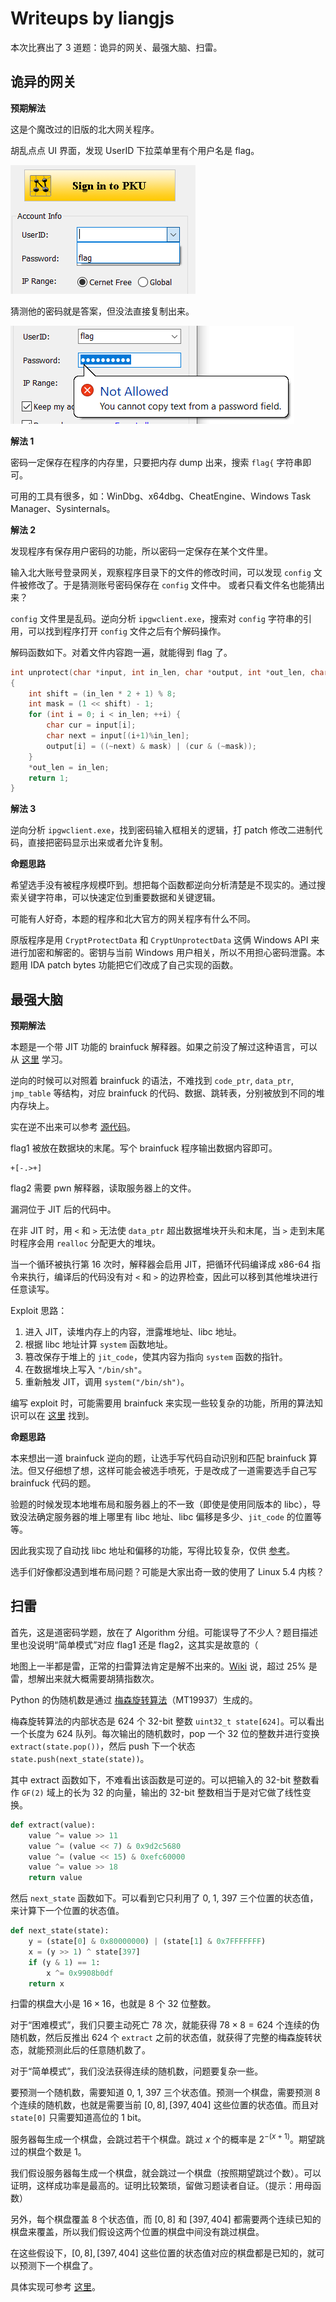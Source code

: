 # Writeups by liangjs

本次比赛出了 3 道题：诡异的网关、最强大脑、扫雷。

## 诡异的网关

**预期解法**

这是个魔改过的旧版的北大网关程序。

胡乱点点 UI 界面，发现 UserID 下拉菜单里有个用户名是 flag。

![ipgw-1](assets/ipgw-1.png)

猜测他的密码就是答案，但没法直接复制出来。

![ipgw-2](assets/ipgw-2.png)

**解法 1**

密码一定保存在程序的内存里，只要把内存 dump 出来，搜索 `flag{` 字符串即可。

可用的工具有很多，如：WinDbg、x64dbg、CheatEngine、Windows Task Manager、Sysinternals。

**解法 2**

发现程序有保存用户密码的功能，所以密码一定保存在某个文件里。

输入北大账号登录网关，观察程序目录下的文件的修改时间，可以发现 `config` 文件被修改了。于是猜测账号密码保存在 `config` 文件中。
或者只看文件名也能猜出来？

`config` 文件里是乱码。逆向分析 `ipgwclient.exe`，搜索对 `config` 字符串的引用，可以找到程序打开 `config` 文件之后有个解码操作。

解码函数如下。对着文件内容跑一遍，就能得到 flag 了。

```c
int unprotect(char *input, int in_len, char *output, int *out_len, char *err)
{
	int shift = (in_len * 2 + 1) % 8;
	int mask = (1 << shift) - 1;
	for (int i = 0; i < in_len; ++i) {
		char cur = input[i];
		char next = input[(i+1)%in_len];
		output[i] = ((~next) & mask) | (cur & (~mask));
	}
	*out_len = in_len;
	return 1;
}
```

**解法 3**

逆向分析 `ipgwclient.exe`，找到密码输入框相关的逻辑，打 patch 修改二进制代码，直接把密码显示出来或者允许复制。

**命题思路**

希望选手没有被程序规模吓到。想把每个函数都逆向分析清楚是不现实的。通过搜索关键字符串，可以快速定位到重要数据和关键逻辑。

可能有人好奇，本题的程序和北大官方的网关程序有什么不同。

原版程序是用 `CryptProtectData` 和 `CryptUnprotectData` 这俩 Windows API 来进行加密和解密的。密钥与当前 Windows 用户相关，所以不用担心密码泄露。本题用 IDA patch bytes 功能把它们改成了自己实现的函数。


## 最强大脑

**预期解法**

本题是一个带 JIT 功能的 brainfuck 解释器。如果之前没了解过这种语言，可以从 [这里](https://esolangs.org/wiki/Brainfuck) 学习。

逆向的时候可以对照着 brainfuck 的语法，不难找到 `code_ptr`, `data_ptr`, `jmp_table` 等结构，对应 brainfuck 的代码、数据、跳转表，分别被放到不同的堆内存块上。

实在逆不出来可以参考 [源代码](../../src/bf/bf.c)。

flag1 被放在数据块的末尾。写个 brainfuck 程序输出数据内容即可。

```
+[-.>+]
```

flag2 需要 pwn 解释器，读取服务器上的文件。

漏洞位于 JIT 后的代码中。

在非 JIT 时，用 `<` 和 `>` 无法使 `data_ptr` 超出数据堆块开头和末尾，当 `>` 走到末尾时程序会用 `realloc` 分配更大的堆块。

当一个循环被执行第 16 次时，解释器会启用 JIT，把循环代码编译成 x86-64 指令来执行，编译后的代码没有对 `<` 和 `>` 的边界检查，因此可以移到其他堆块进行任意读写。

Exploit 思路：
1. 进入 JIT，读堆内存上的内容，泄露堆地址、libc 地址。
2. 根据 libc 地址计算 `system` 函数地址。
3. 篡改保存于堆上的 `jit_code`，使其内容为指向 `system` 函数的指针。
4. 在数据堆块上写入 `"/bin/sh"`。
5. 重新触发 JIT，调用 `system("/bin/sh")`。

编写 exploit 时，可能需要用 brainfuck 来实现一些较复杂的功能，所用的算法知识可以在 [这里](https://esolangs.org/wiki/Brainfuck_algorithms) 找到。

**命题思路**

本来想出一道 brainfuck 逆向的题，让选手写代码自动识别和匹配 brainfuck 算法。但又仔细想了想，这样可能会被选手喷死，于是改成了一道需要选手自己写 brainfuck 代码的题。

验题的时候发现本地堆布局和服务器上的不一致（即使是使用同版本的 libc），导致没法确定服务器的堆上哪里有 libc 地址、libc 偏移是多少、`jit_code` 的位置等等。

因此我实现了自动找 libc 地址和偏移的功能，写得比较复杂，仅供 [参考](sol/bf/attack.py)。

选手们好像都没遇到堆布局问题？可能是大家出奇一致的使用了 Linux 5.4 内核？

## 扫雷

首先，这是道密码学题，放在了 Algorithm 分组。可能误导了不少人？题目描述里也没说明“简单模式”对应 flag1 还是 flag2，这其实是故意的（

地图上一半都是雷，正常的扫雷算法肯定是解不出来的。[Wiki](https://en.wikipedia.org/wiki/Minesweeper_(video_game)) 说，超过 25% 是雷，想解出来就大概需要胡猜指数次。

Python 的伪随机数是通过 [梅森旋转算法](https://en.wikipedia.org/wiki/Mersenne_Twister)（MT19937）生成的。

梅森旋转算法的内部状态是 624 个 32-bit 整数 `uint32_t state[624]`。可以看出一个长度为 624 队列。每次输出的随机数时，pop 一个 32 位的整数并进行变换 `extract(state.pop())`，然后 push 下一个状态 `state.push(next_state(state))`。

其中 extract 函数如下，不难看出该函数是可逆的。可以把输入的 32-bit 整数看作 `GF(2)` 域上的长为 32 的向量，输出的 32-bit 整数相当于是对它做了线性变换。

```python
def extract(value):
    value ^= value >> 11
    value ^= (value << 7) & 0x9d2c5680
    value ^= (value << 15) & 0xefc60000
    value ^= value >> 18
    return value
```

然后 `next_state` 函数如下。可以看到它只利用了 0, 1, 397 三个位置的状态值，来计算下一个位置的状态值。

```python
def next_state(state):
    y = (state[0] & 0x80000000) | (state[1] & 0x7FFFFFFF)
    x = (y >> 1) ^ state[397]
    if (y & 1) == 1:
        x ^= 0x9908b0df
    return x
```

扫雷的棋盘大小是 $16 \times 16$，也就是 8 个 32 位整数。

对于“困难模式”，我们只要主动死亡 78 次，就能获得 $78 \times 8 = 624$ 个连续的伪随机数，然后反推出 624 个 `extract` 之前的状态值，就获得了完整的梅森旋转状态，就能预测此后的任意随机数了。

对于“简单模式”，我们没法获得连续的随机数，问题要复杂一些。

要预测一个随机数，需要知道 0, 1, 397 三个状态值。预测一个棋盘，需要预测 8 个连续的随机数，也就是需要当前 $[0,8], [397,404]$ 这些位置的状态值。而且对 `state[0]` 只需要知道高位的 1 bit。

服务器每生成一个棋盘，会跳过若干个棋盘。跳过 $x$ 个的概率是 $2^{-(x+1)}$。期望跳过的棋盘个数是 1。

我们假设服务器每生成一个棋盘，就会跳过一个棋盘（按照期望跳过个数）。可以证明，这样成功率是最高的。证明比较繁琐，留做习题读者自证。（提示：用母函数）

另外，每个棋盘覆盖 8 个状态值，而 $[0,8]$ 和 $[397,404]$ 都需要两个连续已知的棋盘来覆盖，所以我们假设这两个位置的棋盘中间没有跳过棋盘。

在这些假设下，$[0,8], [397,404]$ 这些位置的状态值对应的棋盘都是已知的，就可以预测下一个棋盘了。

具体实现可参考 [这里](sol/sweeper/solve.py)。